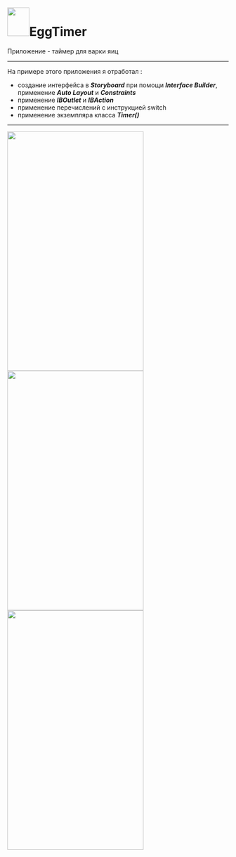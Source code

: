 # <img src="https://user-images.githubusercontent.com/72617749/113887807-7bbb6a00-97ca-11eb-8c72-990c786908b2.png" width="50" height="65" />EggTimer 

Приложение - таймер для варки яиц

---

На примере этого приложения я отработал :
- создание интерфейса в ___Storyboard___ при помощи ___Interface Builder___, применение ___Auto Layout___ и ___Constraints___
- применение ___IBOutlet___ и ___IBAction___
- применение перечислений с инструкцией switch
- применение экземпляра класса ___Timer()___

---

<img src="https://user-images.githubusercontent.com/72617749/113891157-7b709e00-97cd-11eb-8847-cb5890467d71.png" width="310" height="545" />  <img src="https://user-images.githubusercontent.com/72617749/113891261-94794f00-97cd-11eb-8230-c1f67111faee.png" width="310" height="545" />  <img src="https://user-images.githubusercontent.com/72617749/113893210-790f4380-97cf-11eb-9a31-0f586c1ee081.png" width="310" height="545" />


